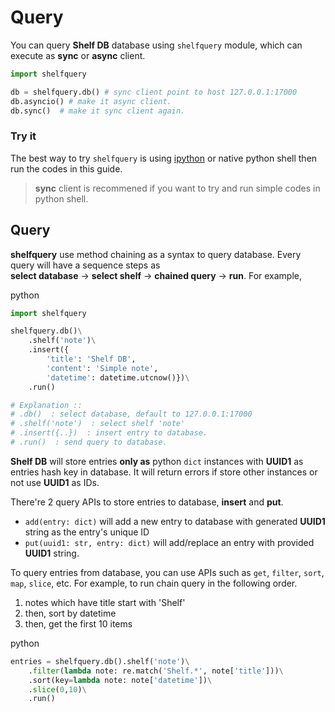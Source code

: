 <h1 class="title">Query</h1>

You can query **Shelf DB** database using `shelfquery` module, which can
execute as **sync** or **async** client.

```python
import shelfquery

db = shelfquery.db() # sync client point to host 127.0.0.1:17000
db.asyncio() # make it async client.
db.sync()  # make it sync client again.
```

### Try it

The best way to try `shelfquery` is using
<a href="https://ipython.org/"><bits-tag>ipython</bits-tag></a>
or native python shell then run the codes in this guide.

> **sync** client is recommened if you want to try and run simple codes
> in python shell.

## Query

**shelfquery** use method chaining as a syntax to query database. Every query
will have a sequence steps as  
**select database** -> **select shelf** -> **chained query** -> **run**. For example,

<div class="no-margin-next-element">
    <el-code-title>python</el-code-title>
</div>

```python
import shelfquery

shelfquery.db()\
    .shelf('note')\
    .insert({
        'title': 'Shelf DB',
        'content': 'Simple note',
        'datetime': datetime.utcnow()})\
    .run()

# Explanation ::
# .db()  : select database, default to 127.0.0.1:17000
# .shelf('note')  : select shelf 'note'
# .insert({..})  : insert entry to database.
# .run()  : send query to database.

```

**Shelf DB** will store entries **only as** python `dict` instances with
**UUID1** as entries hash key in database. It will return errors if store
other instances or not use **UUID1** as IDs.

There're 2 query APIs to store
entries to database, **insert** and **put**.

* `add(entry: dict)` will add a new entry to database with generated
  **UUID1** string as the entry's unique ID  
* `put(uuid1: str, entry: dict)` will add/replace an entry with provided
  **UUID1**  string.

To query entries from database, you can use APIs such as
`get`, `filter`, `sort`, `map`, `slice`, etc. For example, to run chain query
in the following order.
1. notes which have title start with 'Shelf'
2. then, sort by datetime
3. then, get the first 10 items

<div class="no-margin-next-element">
    <el-code-title>python</el-code-title>
</div>

```python
entries = shelfquery.db().shelf('note')\
    .filter(lambda note: re.match('Shelf.*', note['title']))\
    .sort(key=lambda note: note['datetime'])\
    .slice(0,10)\
    .run()
```